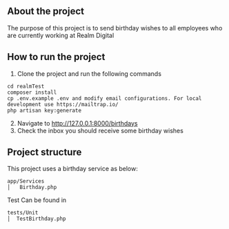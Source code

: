 ## About the project

The purpose of this project is to send birthday wishes to all employees who are currently working at Realm Digital

## How to run the project
1. Clone the project and run the following commands 
```
cd realmTest
composer install
cp .env.example .env and modify email configurations. For local development use https://mailtrap.io/
php artisan key:generate
```
2. Navigate to http://127.0.0.1:8000/birthdays
3. Check the inbox you should receive some birthday wishes

## Project structure
This project uses a birthday service as below:
```
app/Services 
│   Birthday.php
```
Test Can be found in 
```
tests/Unit
│  TestBirthday.php
```
